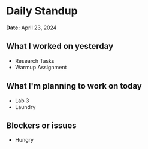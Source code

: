 # Daily Standup

**Date:** April 23, 2024

## What I worked on yesterday

- Research Tasks
- Warmup Assignment

## What I'm planning to work on today

- Lab 3
- Laundry

## Blockers or issues

- Hungry
